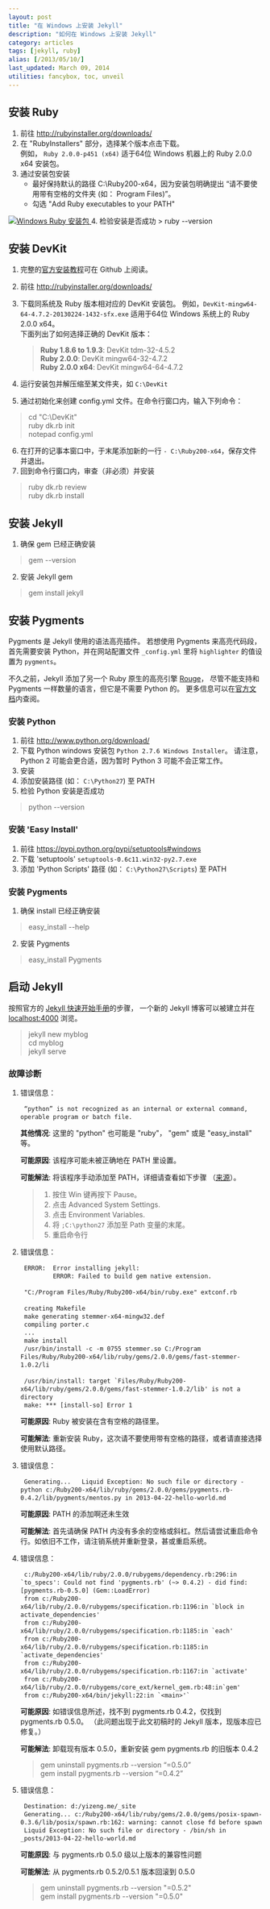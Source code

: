 ```yaml
---
layout: post
title: "在 Windows 上安装 Jekyll"
description: "如何在 Windows 上安装 Jekyll"
category: articles
tags: [jekyll, ruby]
alias: [/2013/05/10/]
last_updated: March 09, 2014
utilities: fancybox, toc, unveil
---
```

<div id="toc"></div>

## <a id="install-ruby"></a>安装 Ruby

1. 前往 <http://rubyinstaller.org/downloads/>
2. 在 "RubyInstallers" 部分，选择某个版本点击下载。
<br />例如， `Ruby 2.0.0-p451 (x64)` 适于64位 Windows 机器上的
Ruby 2.0.0 x64 安装包。
3. 通过安装包安装
	- 最好保持默认的路径 C:\Ruby200-x64，因为安装包明确提出 “请不要使用带有空格的文件夹 (如： Program Files)”。
	- 勾选 "Add Ruby executables to your PATH"
	
<a class="post-image" href="/assets/images/posts/2013-05-11-ruby-installer.png" title="Windows Ruby 安装包">
	<img itemprop="image" data-src="/assets/images/posts/2013-05-11-ruby-installer.png" src="/assets/js/unveil/loader.gif" alt="Windows Ruby 安装包" />
</a>
4. 检验安装是否成功
> ruby --version

## <a id="install-devkit"></a>安装 DevKit

1. 完整的[官方安装教程](https://github.com/oneclick/rubyinstaller/wiki/Development-Kit#installation-instructions)可在 Github 上阅读。
2. 前往 <http://rubyinstaller.org/downloads/>
3. 下载同系统及 Ruby 版本相对应的 DevKit 安装包。
例如，`DevKit-mingw64-64-4.7.2-20130224-1432-sfx.exe` 适用于64位 Windows 系统上的 Ruby 2.0.0 x64。
<br />下面列出了如何选择正确的 DevKit 版本：

    > **Ruby 1.8.6 to 1.9.3**: DevKit tdm-32-4.5.2<br />
    > **Ruby 2.0.0**: DevKit mingw64-32-4.7.2<br />
    > **Ruby 2.0.0 x64**: DevKit mingw64-64-4.7.2<br />

4. 运行安装包并解压缩至某文件夹，如 `C:\DevKit`
5. 通过初始化来创建 config.yml 文件。在命令行窗口内，输入下列命令：
> cd "C:\DevKit"<br />
> ruby dk.rb init<br />
> notepad config.yml<br />
6. 在打开的记事本窗口中，于末尾添加新的一行 `- C:\Ruby200-x64`，保存文件并退出。
7. 回到命令行窗口内，审查（非必须）并安装
> ruby dk.rb review<br />
> ruby dk.rb install

## <a id="install-jekyll"></a>安装 Jekyll
1. 确保 gem 已经正确安装
> gem --version
2. 安装 Jekyll gem
> gem install jekyll

## <a id="install-pygements"></a>安装 Pygments

Pygments 是 Jekyll 使用的语法高亮插件。
若想使用 Pygments 来高亮代码段，
首先需要安装 Python，并在网站配置文件 `_config.yml` 里将 `highlighter` 的值设置为 `pygments`。

不久之前，Jekyll 添加了另一个 Ruby 原生的高亮引擎 [Rouge](https://github.com/jayferd/rouge)，
尽管不能支持和 Pygments 一样数量的语言，但它是不需要 Python 的。
更多信息可以在[官方文档](http://jekyllrb.com/docs/templates/#code_snippet_highlighting)内查阅。

### <a id="install-python"></a>安装 Python
1. 前往 <http://www.python.org/download/>
2. 下载 Python windows 安装包 `Python 2.7.6 Windows Installer`。
请注意，Python 2 可能会更合适，因为暂时 Python 3 可能不会正常工作。
3. 安装
4. 添加安装路径 (如： `C:\Python27`) 至 PATH
5. 检验 Python 安装是否成功
> python --version

### <a id="install-easy-install"></a>安装 'Easy Install'
1. 前往 <https://pypi.python.org/pypi/setuptools#windows>
2. 下载 'setuptools' `setuptools-0.6c11.win32-py2.7.exe`
3. 添加 'Python Scripts' 路径 (如： `C:\Python27\Scripts`) 至 PATH

### <a id="install-pygements-2"></a>安装 Pygments
1. 确保 install 已经正确安装
> easy_install --help
2. 安装 Pygments
> easy_install Pygments

## <a id="start-jekyll"></a>启动 Jekyll
按照官方的 [Jekyll 快速开始手册][Jekyll 快速开始手册]的步骤，
一个新的 Jekyll 博客可以被建立并在 [localhost:4000](http://localhost:4000) 浏览。
> jekyll new myblog<br />
> cd myblog<br />
> jekyll serve<br />

### <a id="troubleshooting"></a>故障诊断
1. 错误信息：

        “python” is not recognized as an internal or external command, operable program or batch file.

    **其他情况**: 这里的 "python" 也可能是 "ruby"， "gem" 或是 "easy_install" 等。

    **可能原因**: 该程序可能未被正确地在 PATH 里设置。

    **可能解法**: 将该程序手动添加至 PATH，详细请查看如下步骤 （[来源](http://stackoverflow.com/a/6318188/1177636)）。
    > 1. 按住 Win 键再按下 Pause。
    > 2. 点击 Advanced System Settings.
    > 3. 点击 Environment Variables.
    > 4. 将 `;C:\python27` 添加至 Path 变量的末尾。
    > 5. 重启命令行

2. 错误信息：

        ERROR:  Error installing jekyll:
                ERROR: Failed to build gem native extension.

        "C:/Program Files/Ruby/Ruby200-x64/bin/ruby.exe" extconf.rb

        creating Makefile
        make generating stemmer-x64-mingw32.def
        compiling porter.c
        ...
        make install
        /usr/bin/install -c -m 0755 stemmer.so C:/Program Files/Ruby/Ruby200-x64/lib/ruby/gems/2.0.0/gems/fast-stemmer-1.0.2/li
         
        /usr/bin/install: target `Files/Ruby/Ruby200-x64/lib/ruby/gems/2.0.0/gems/fast-stemmer-1.0.2/lib' is not a directory
        make: *** [install-so] Error 1

    **可能原因**: Ruby 被安装在含有空格的路径里。

    **可能解法**: 重新安装 Ruby，这次请不要使用带有空格的路径，或者请直接选择使用默认路径。

3. 错误信息：

		Generating...   Liquid Exception: No such file or directory - python c:/Ruby200-x64/lib/ruby/gems/2.0.0/gems/pygments.rb-0.4.2/lib/pygments/mentos.py in 2013-04-22-hello-world.md

    **可能原因**: PATH 的添加啊还未生效

    **可能解法**: 首先请确保 PATH 内没有多余的空格或斜杠。然后请尝试重启命令行。如依旧不工作，请注销系统并重新登录，甚或重启系统。<br />

4. 错误信息：

		c:/Ruby200-x64/lib/ruby/2.0.0/rubygems/dependency.rb:296:in `to_specs': Could not find 'pygments.rb' (~> 0.4.2) - did find: [pygments.rb-0.5.0] (Gem::LoadError)
		from c:/Ruby200-x64/lib/ruby/2.0.0/rubygems/specification.rb:1196:in `block in activate_dependencies'
		from c:/Ruby200-x64/lib/ruby/2.0.0/rubygems/specification.rb:1185:in `each'
		from c:/Ruby200-x64/lib/ruby/2.0.0/rubygems/specification.rb:1185:in `activate_dependencies'
		from c:/Ruby200-x64/lib/ruby/2.0.0/rubygems/specification.rb:1167:in `activate'
		from c:/Ruby200-x64/lib/ruby/2.0.0/rubygems/core_ext/kernel_gem.rb:48:in`gem'
		from c:/Ruby200-x64/bin/jekyll:22:in `<main>'`

    **可能原因**: 如错误信息所述，找不到 pygments.rb 0.4.2，仅找到 pygments.rb 0.5.0。
    （此问题出现于此文初稿时的 Jekyll 版本，现版本应已修复。）

    **可能解法**: 卸载现有版本 0.5.0，重新安装 gem pygments.rb 的旧版本 0.4.2
    > gem uninstall pygments.rb --version “=0.5.0”<br />
    > gem install pygments.rb --version “=0.4.2”

5. 错误信息：

        Destination: d:/yizeng.me/_site
        Generating... c:/Ruby200-x64/lib/ruby/gems/2.0.0/gems/posix-spawn-0.3.6/lib/posix/spawn.rb:162: warning: cannot close fd before spawn
        Liquid Exception: No such file or directory - /bin/sh in _posts/2013-04-22-hello-world.md

    **可能原因**: 与 pygments.rb 0.5.0 级以上版本的兼容性问题

    **可能解法**: 从 pygments.rb 0.5.2/0.5.1 版本回滚到 0.5.0
    > gem uninstall pygments.rb --version "=0.5.2"<br />
    > gem install pygments.rb --version "=0.5.0"

[Jekyll 快速开始手册]: http://jekyllrb.com/docs/quickstart/
